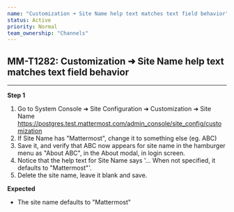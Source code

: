 ```yaml
---
name: "Customization ➜ Site Name help text matches text field behavior"
status: Active
priority: Normal
team_ownership: "Channels"
---
```


## MM-T1282: Customization ➜ Site Name help text matches text field behavior

---

**Step 1**

1. Go to System Console ➜ Site Configuration ➜ Customization ➜ Site Name\
   <https://postgres.test.mattermost.com/admin_console/site_config/customization>
2. If Site Name has "Mattermost", change it to something else (eg. ABC)
3. Save it, and verify that ABC now appears for site name in the hamburger menu as "About ABC", in the About modal, in login screen.
4. Notice that the help text for Site Name says '... When not specified, it defaults to "Mattermost"'.
5. Delete the site name, leave it blank and save.

**Expected**

- The site name defaults to "Mattermost"
